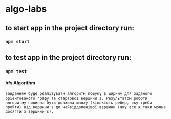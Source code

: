 # algo-labs

## to start app in the project directory run:

### `npm start`

## to test app in the project directory run:

### `npm test`

#### bfs Algorithm

`завданням буде реалізувати алгоритм пошуку в ширину для заданого орієнтованого графу та стартової вершини s. Результатом роботи алгоритму повинна бути довжина шляху (кількість ребер, яку треба пройти) від вершини s до найвіддаленішої вершини (яку все ж таки можна досягти з вершини s).`
